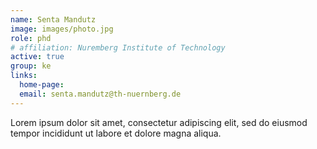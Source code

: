 ```yaml
---
name: Senta Mandutz
image: images/photo.jpg
role: phd
# affiliation: Nuremberg Institute of Technology
active: true
group: ke
links:
  home-page: 
  email: senta.mandutz@th-nuernberg.de
---
```


Lorem ipsum dolor sit amet, consectetur adipiscing elit, sed do eiusmod tempor incididunt ut labore et dolore magna aliqua.
